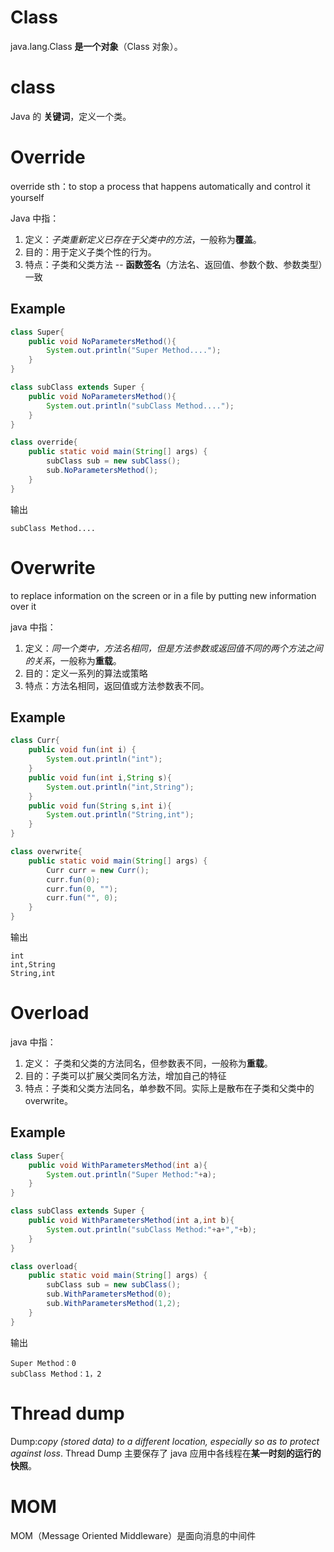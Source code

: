 

# Class
java.lang.Class **是一个对象**（Class 对象）。

# class
Java 的 **关键词**，定义一个类。

# Override

override sth：to stop a process that happens automatically and control it yourself

Java 中指：
1. 定义：*子类重新定义已存在于父类中的方法*，一般称为**覆盖**。
2. 目的：用于定义子类个性的行为。
3. 特点：子类和父类方法 -- **函数签名**（方法名、返回值、参数个数、参数类型）一致


## Example
```java
class Super{
    public void NoParametersMethod(){
        System.out.println("Super Method....");
    }
}

class subClass extends Super {
    public void NoParametersMethod(){
        System.out.println("subClass Method....");
    }   
}

class override{
    public static void main(String[] args) {
        subClass sub = new subClass();
        sub.NoParametersMethod();
    }
}
```

输出
```
subClass Method....
```
# Overwrite

to replace information on the screen or in a file by putting new information over it

java 中指：
1. 定义：*同一个类中，方法名相同，但是方法参数或返回值不同的两个方法之间的关系*，一般称为**重载**。
2. 目的：定义一系列的算法或策略
3. 特点：方法名相同，返回值或方法参数表不同。


## Example
```java
class Curr{
    public void fun(int i) {
        System.out.println("int");
    }
    public void fun(int i,String s){
        System.out.println("int,String");
    }
    public void fun(String s,int i){
        System.out.println("String,int");
    }
}

class overwrite{
    public static void main(String[] args) {
        Curr curr = new Curr();
        curr.fun(0);
        curr.fun(0, "");
        curr.fun("", 0);
    }
}
```

输出
```
int 
int,String 
String,int
```

# Overload
java 中指：

1. 定义： 子类和父类的方法同名，但参数表不同，一般称为**重载**。
2. 目的：子类可以扩展父类同名方法，增加自己的特征
3. 特点：子类和父类方法同名，单参数不同。实际上是散布在子类和父类中的 overwrite。


## Example

```java
class Super{
    public void WithParametersMethod(int a){
        System.out.println("Super Method:"+a);
    }
}

class subClass extends Super {
    public void WithParametersMethod(int a,int b){
        System.out.println("subClass Method:"+a+","+b);
    }   
}

class overload{
    public static void main(String[] args) {
        subClass sub = new subClass();
        sub.WithParametersMethod(0);
        sub.WithParametersMethod(1,2);
    }
}
```

输出
```
Super Method：0 
subClass Method：1，2
```

# Thread dump

Dump:*copy (stored data) to a different location, especially so as to protect against loss*.
Thread Dump 主要保存了 java 应用中各线程在**某一时刻的运行的快照**。


# MOM
MOM（Message Oriented Middleware）是面向消息的中间件

